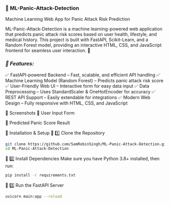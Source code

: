 ### **🧠 ML-Panic-Attack-Detection**
Machine Learning Web App for Panic Attack Risk Prediction

ML-Panic-Attack-Detection is a machine learning-powered web application that predicts panic attack risk scores based on user health, lifestyle, and medical history. This project is built with FastAPI, Scikit-Learn, and a Random Forest model, providing an interactive HTML, CSS, and JavaScript frontend for seamless user interaction. 🚀

### *📌 Features:*
✅ FastAPI-powered Backend – Fast, scalable, and efficient API handling
✅ Machine Learning Model (Random Forest) – Predicts panic attack risk score
✅ User-Friendly Web UI – Interactive form for easy data input
✅ Data Preprocessing – Uses StandardScaler & OneHotEncoder for accuracy
✅ REST API Support – Easily extendable for integrations
✅ Modern Web Design – Fully responsive with HTML, CSS, and JavaScript

📸 Screenshots
🔹 User Input Form

🔹 Predicted Panic Score Result


🚀 Installation & Setup
🔹 1️⃣ Clone the Repository
```bash
git clone https://github.com/SamRobinSingh/ML-Panic-Attack-Detection.git
cd ML-Panic-Attack-Detection
```

🔹 2️⃣ Install Dependencies
Make sure you have Python 3.8+ installed, then run:


```bash
pip install -r requirements.txt
```
🔹 3️⃣ Run the FastAPI Server


```bash
uvicorn main:app --reload
```









